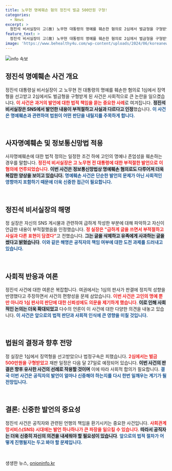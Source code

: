 ```yaml
---
title: 노무현 명예훼손 혐의 정진석 벌금 500만원 구형!
categories:
  - News
excerpt: >
  정진석 비서실장이 고(故) 노무현 대통령의 명예를 훼손한 혐의로 2심에서 벌금형을 구형받았다. 그는 SNS 글의 부적절성을 인정하며 유족에게 사과했지만, 판사의 정치 성향 논란이 사건의 쟁점으로 떠올랐다. 2심 판결은 오는 27일.
feature_text: >
  정진석 비서실장이 고(故) 노무현 대통령의 명예를 훼손한 혐의로 2심에서 벌금형을 구형받았다. 그는 SNS 글의 부적절성을 인정하며 유족에게 사과했지만, 판사의 정치 성향 논란이 사건의 쟁점으로 떠올랐다. 2심 판결은 오는 27일.
image: 'https://www.behealthy4u.com/wp-content/uploads/2024/06/koreanews.jpg'
---
```


<p><img src="https://www.behealthy4u.com/wp-content/uploads/2024/06/koreanews.jpg" alt="info 속보" /></p>

<h2 data-ke-size="size26">정진석 명예훼손 사건 개요</h2>

<p data-ke-size="size16">정진석 대통령실 비서실장이 고 노무현 전 대통령의 명예를 훼손한 혐의로 1심에서 징역형을 선고받고 2심에서도 벌금형을 구형받게 된 사건은 사회적으로 큰 논란을 일으켰습니다. <b><span style="color: #ee2323;">이 사건은 과거의 발언에 대한 법적 책임을 묻는 중요한 사례</span></b>로 여겨집니다. <b><span style="background-color: #21538527;">정진석 비서실장은 SNS에서 발언한 내용이 부적절하고 사실과 다르다고 인정</span></b>했습니다. <b><span style="color: #1a5490;">이 사건은 명예훼손과 관련하여 법원이 어떤 판단을 내릴지를 주목하게 합니다.</span></b></p>

<p data-ke-size="size16">&nbsp;</p>

<h2 data-ke-size="size26">사자명예훼손 및 정보통신망법 적용</h2>

<p data-ke-size="size16">사자명예훼손에 대한 법적 정의는 일정한 조건 하에 고인의 명예나 존엄성을 훼손하는 경우를 말합니다. <b><span style="color: #ee2323;">정진석 비서실장은 고 노무현 전 대통령에 대한 부적절한 발언으로 이 혐의에 연루되었습니다</span></b>. <b><span style="background-color: #21538527;">이번 사건은 정보통신망법상 명예훼손 혐의로도 다루어져 더욱 복잡한 양상을 보이고 있습니다.</span></b> <b><span style="color: #1a5490;">명예훼손 사건은 단순한 발언의 문제가 아닌 사회적인 영향까지 포함하기 때문에 더욱 신중한 접근이 필요합니다.</span></b></p>

<p data-ke-size="size16">&nbsp;</p>

<h2 data-ke-size="size26">정진석 비서실장의 해명</h2>

<p data-ke-size="size16">정 실장은 자신의 SNS 게시물과 관련하여 급하게 작성한 부분에 대해 파악하고 자신이 언급한 내용이 부적절했음을 인정했습니다. <b><span style="color: #ee2323;">정 실장은 "급하게 글을 쓰면서 부적절하고 사실과 다른 표현이 담겼다"</span></b>고 전했습니다. <b><span style="background-color: #21538527;">그는 글을 삭제하고 유족에게 사과하는 글을 썼다고 밝혔습니다</span></b>. <b><span style="color: #1a5490;">이와 같은 해명은 공직자의 책임 여부에 대한 도전 과제를 드러내고 있습니다.</span></b></p>

<p data-ke-size="size16">&nbsp;</p>

<h2 data-ke-size="size26">사회적 반응과 여론</h2>

<p data-ke-size="size16">정진석 사건에 대한 여론은 복잡합니다. 여권에서는 1심의 판사가 판결에 정치적 성향을 반영했다고 주장하면서 사건의 편향성을 문제 삼았습니다. <b><span style="color: #ee2323;">이번 사건은 고인의 명예 뿐만 아니라 1심 판사의 판단에 대한 신뢰성에도 의문을 제기하게 했습니다</span></b>. <b><span style="background-color: #21538527;">이로 인해 사회적인 논의는 더욱 확대되었고</span></b> 다수의 언론이 이 사건에 대한 다양한 의견을 내놓고 있습니다. <b><span style="color: #1a5490;">이 사건은 앞으로의 법적 판단과 사회적 인식에 큰 영향을 미칠 것입니다.</span></b></p>

<p data-ke-size="size16">&nbsp;</p>

<h2 data-ke-size="size26">법원의 결정과 향후 전망</h2>

<p data-ke-size="size16">정 실장은 1심에서 징역형을 선고받았으나 법정구속은 피했습니다. <b><span style="color: #ee2323;">2심에서는 벌금 500만원을 구형받았고</span></b> 재판 일정은 다음 달 27일로 예정되어 있습니다. <b><span style="background-color: #21538527;">이번 사건의 판결은 향후 유사한 사건의 선례로 작용할 것이며</span></b> 이에 따라 사회적 합의가 필요합니다. <b><span style="color: #1a5490;">결국 이번 사건은 공직자의 발언이 얼마나 신중해야 하는지를 다시 한번 일깨우는 계기가 될 전망입니다.</span></b></p>

<p data-ke-size="size16">&nbsp;</p>

<h2 data-ke-size="size26">결론: 신중한 발언의 중요성</h2>

<p data-ke-size="size16">정진석 사건은 공직자와 관련된 언행의 책임을 환기시키는 중요한 사건입니다. <b><span style="color: #ee2323;">사회관계망서비스(SNS) 시대에는 발언 하나하나가 큰 파장을 일으킬 수 있습니다</span></b>. <b><span style="background-color: #21538527;">따라서 공직자는 더욱 신중히 자신의 의견을 내세워야 할 필요성이 있습니다</span></b>. <b><span style="color: #1a5490;">앞으로의 법적 절차가 어떻게 진행될지는 두고 봐야 할 문제입니다.</span></b></p>

<p data-ke-size="size16">&nbsp;</p>
생생한 뉴스, <a href="https://onioninfo.kr" rel="dofollow">onioninfo.kr</a>


